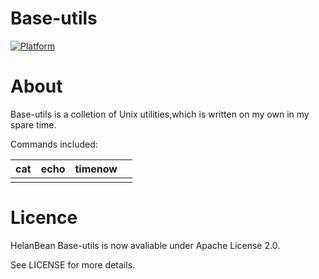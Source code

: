 # Base-utils

[![Platform](https://img.shields.io/badge/Platform-Unix-blue.svg)](https://travis-ci.org/Mentent/Base-utils) 

# About


Base-utils is a colletion of Unix utilities,which is written on my own in my spare time. 

Commands included:


| cat  | echo | timenow |      |
| ---- | ---- | ------- | ---- |
|      |      |         |      |

# Licence


HelanBean Base-utils is now avaliable under Apache License 2.0.

See LICENSE for more details.
